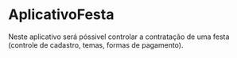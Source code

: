 # AplicativoFesta
Neste aplicativo será póssivel controlar a contratação de uma festa (controle de cadastro, temas, formas de pagamento).

